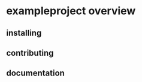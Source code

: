 exampleproject overview
=======================


installing
----------


contributing
------------


documentation
-------------
